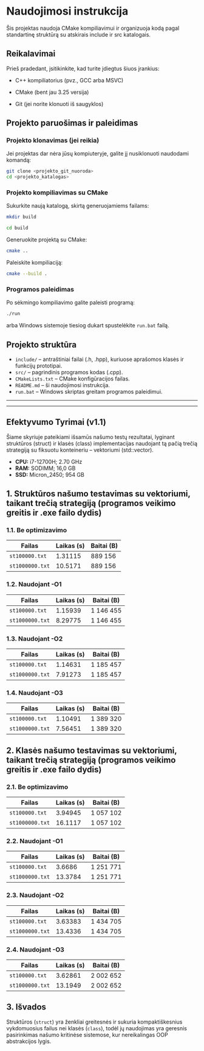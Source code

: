 # Naudojimosi instrukcija

Šis projektas naudoja CMake kompiliavimui ir organizuoja kodą pagal standartinę struktūrą su atskirais include ir src katalogais.

## Reikalavimai

Prieš pradedant, įsitikinkite, kad turite įdiegtus šiuos įrankius:

- C++ kompiliatorius (pvz., GCC arba MSVC)

- CMake (bent jau 3.25 versija)

- Git (jei norite klonuoti iš saugyklos)

## Projekto paruošimas ir paleidimas

### Projekto klonavimas (jei reikia)

Jei projektas dar nėra jūsų kompiuteryje, galite jį nusiklonuoti naudodami komandą:

```sh
git clone <projekto_git_nuoroda>
cd <projekto_katalogas>
```

### Projekto kompiliavimas su CMake

Sukurkite naują katalogą, skirtą generuojamiems failams:

```sh
mkdir build

cd build
```

Generuokite projektą su CMake:

```sh
cmake ..
```

Paleiskite kompiliaciją:

```sh
cmake --build .
```

### Programos paleidimas

Po sėkmingo kompiliavimo galite paleisti programą:

```sh
./run
```

arba Windows sistemoje tiesiog dukart spustelėkite `run.bat` failą.

## Projekto struktūra

- `include/` – antraštiniai failai (.h, .hpp), kuriuose aprašomos klasės ir funkcijų prototipai.
- `src/` – pagrindinis programos kodas (.cpp).
- `CMakeLists.txt` – CMake konfigūracijos failas.
- `README.md` – ši naudojimosi instrukcija.
- `run.bat` – Windows skriptas greitam programos paleidimui.

---
---

## Efektyvumo Tyrimai (v1.1)

Šiame skyriuje pateikiami išsamūs našumo testų rezultatai, lyginant struktūros (struct) ir klasės (class) implementacijas naudojant tą pačią trečią strategiją su fiksuotu konteineriu – vektoriumi (std::vector).

- **CPU:** i7-12700H; 2.70 GHz
- **RAM:** SODIMM; 16,0 GB
- **SSD:** Micron_2450; 954 GB

## 1. **Struktūros** našumo testavimas su vektoriumi, taikant trečią strategiją (programos veikimo greitis ir .exe failo dydis)

### 1.1. Be optimizavimo

| Failas           | Laikas (s)       | Baitai (B)       |
|------------------|------------------|------------------|
| `st100000.txt`   | 1.31115          | 889 156          |
| `st1000000.txt`  | 10.5171          | 889 156          |

### 1.2. Naudojant -O1

| Failas           | Laikas (s)       | Baitai (B)       |
|------------------|------------------|------------------|
| `st100000.txt`   | 1.15939          | 1 146 455        |
| `st1000000.txt`  | 8.29775          | 1 146 455        |

### 1.3. Naudojant -O2

| Failas           | Laikas (s)       | Baitai (B)       |
|------------------|------------------|------------------|
| `st100000.txt`   | 1.14631          | 1 185 457        |
| `st1000000.txt`  | 7.91273          | 1 185 457        |

### 1.4. Naudojant -O3

| Failas           | Laikas (s)       | Baitai (B)       |
|------------------|------------------|------------------|
| `st100000.txt`   | 1.10491          | 1 389 320        |
| `st1000000.txt`  | 7.56451          | 1 389 320        |

## 2. **Klasės** našumo testavimas su vektoriumi, taikant trečią strategiją (programos veikimo greitis ir .exe failo dydis)

### 2.1. Be optimizavimo

| Failas           | Laikas (s)       | Baitai (B)       |
|------------------|------------------|------------------|
| `st100000.txt`   | 3.94945          | 1 057 102        |
| `st1000000.txt`  | 16.1117          | 1 057 102        |

### 2.2. Naudojant -O1

| Failas           | Laikas (s)       | Baitai (B)       |
|------------------|------------------|------------------|
| `st100000.txt`   | 3.6686           | 1 251 771        |
| `st1000000.txt`  | 13.3784          | 1 251 771        |

### 2.3. Naudojant -O2

| Failas           | Laikas (s)       | Baitai (B)       |
|------------------|------------------|------------------|
| `st100000.txt`   | 3.63383          | 1 434 705        |
| `st1000000.txt`  | 13.4336          | 1 434 705        |

### 2.4. Naudojant -O3

| Failas           | Laikas (s)       | Baitai (B)       |
|------------------|------------------|------------------|
| `st100000.txt`   | 3.62861          | 2 002 652        |
| `st1000000.txt`  | 13.1949          | 2 002 652        |

## 3. Išvados

Struktūros (`struct`) yra ženkliai greitesnės ir sukuria kompaktiškesnius vykdomuosius failus nei klasės (`class`), todėl jų naudojimas yra geresnis pasirinkimas našumo kritinėse sistemose, kur nereikalingas OOP abstrakcijos lygis.
